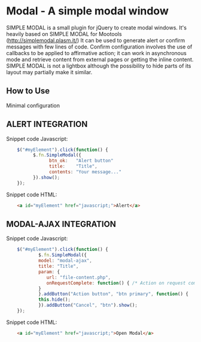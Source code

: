 Modal - A simple modal window
===========================================
SIMPLE MODAL is a small plugin for jQuery to create modal windows. It's heavily based on SIMPLE MODAL for Mootools (http://simplemodal.plasm.it/)
It can be used to generate alert or confirm messages with few lines of code. Confirm configuration involves the use of callbacks to be applied to affirmative action; it can work in asynchronous mode and retrieve content from external pages or getting the inline content.
SIMPLE MODAL is not a lightbox although the possibility to hide parts of its layout may partially make it similar.

How to Use
----------

Minimal configuration


ALERT INTEGRATION 
-----------------
Snippet code Javascript:

```javascript	
	$("#myElement").click(function() {
	      $.fn.SimpleModal({
                btn_ok:   "Alert button"
                title:    "Title",
	            contents: "Your message..."
	      }).show();
	});
```

Snippet code HTML:

```html	
	<a id="myElement" href="javascript;">Alert</a>
```

MODAL-AJAX INTEGRATION
----------------------
Snippet code Javascript:

```javascript
	$("#myElement").click(function() {
            $.fn.SimpleModal({
	        model: "modal-ajax",
	        title: "Title",
	        param: {
	           url: "file-content.php",
	           onRequestComplete: function() { /* Action on request complete */ }
	        }
            }.addButton("Action button", "btn primary", function() {
	        this.hide();
            }).addButton("Cancel", "btn").show();
	});
```
Snippet code HTML:

```html
	<a id="myElement" href="javascript;">Open Modal</a>
```

